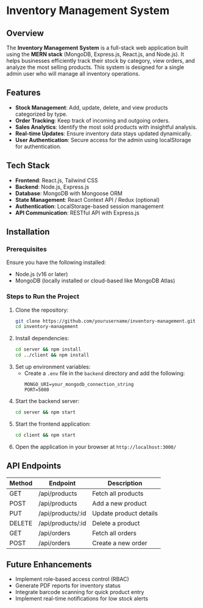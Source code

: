 # Inventory Management System

## Overview
The **Inventory Management System** is a full-stack web application built using the **MERN stack** (MongoDB, Express.js, React.js, and Node.js). It helps businesses efficiently track their stock by category, view orders, and analyze the most selling products. This system is designed for a single admin user who will manage all inventory operations.

## Features
- **Stock Management**: Add, update, delete, and view products categorized by type.
- **Order Tracking**: Keep track of incoming and outgoing orders.
- **Sales Analytics**: Identify the most sold products with insightful analysis.
- **Real-time Updates**: Ensure inventory data stays updated dynamically.
- **User Authentication**: Secure access for the admin using localStorage for authentication.

## Tech Stack
- **Frontend**: React.js, Tailwind CSS
- **Backend**: Node.js, Express.js
- **Database**: MongoDB with Mongoose ORM
- **State Management**: React Context API / Redux (optional)
- **Authentication**: LocalStorage-based session management
- **API Communication**: RESTful API with Express.js

## Installation
### Prerequisites
Ensure you have the following installed:
- Node.js (v16 or later)
- MongoDB (locally installed or cloud-based like MongoDB Atlas)

### Steps to Run the Project
1. Clone the repository:
   ```sh
   git clone https://github.com/yourusername/inventory-management.git
   cd inventory-management
   ```
2. Install dependencies:
   ```sh
   cd server && npm install
   cd ../client && npm install
   ```
3. Set up environment variables:
   - Create a `.env` file in the `backend` directory and add the following:
     ```env
     MONGO_URI=your_mongodb_connection_string
     PORT=5000
     ```
4. Start the backend server:
   ```sh
   cd server && npm start
   ```
5. Start the frontend application:
   ```sh
   cd client && npm start
   ```
6. Open the application in your browser at `http://localhost:3000/`

## API Endpoints
| Method | Endpoint          | Description |
|--------|------------------|-------------|
| GET    | /api/products    | Fetch all products |
| POST   | /api/products    | Add a new product |
| PUT    | /api/products/:id| Update product details |
| DELETE | /api/products/:id| Delete a product |
| GET    | /api/orders      | Fetch all orders |
| POST   | /api/orders      | Create a new order |

## Future Enhancements
- Implement role-based access control (RBAC)
- Generate PDF reports for inventory status
- Integrate barcode scanning for quick product entry
- Implement real-time notifications for low stock alerts
  
